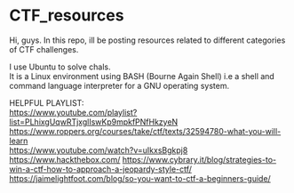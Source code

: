 # CTF_resources
Hi, guys. In this repo, ill be posting resources related to different categories of CTF challenges.  

I use Ubuntu to solve chals.   
It is a Linux environment using BASH (Bourne Again Shell) i.e a shell and command language interpreter for a GNU operating system.

HELPFUL PLAYLIST:   
https://www.youtube.com/playlist?list=PLhixgUqwRTjxglIswKp9mpkfPNfHkzyeN  
https://www.roppers.org/courses/take/ctf/texts/32594780-what-you-will-learn  
https://www.youtube.com/watch?v=uIkxsBgkpj8  
https://www.hackthebox.com/
https://www.cybrary.it/blog/strategies-to-win-a-ctf-how-to-approach-a-jeopardy-style-ctf/
https://jaimelightfoot.com/blog/so-you-want-to-ctf-a-beginners-guide/


